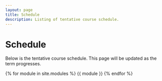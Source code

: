 ```yaml
---
layout: page
title: Schedule
description: Listing of tentative course schedule.
---
```


# Schedule
Below is the tentative course schedule.  This page will be updated as the term progresses.

{% for module in site.modules %}
{{ module }}
{% endfor %}
